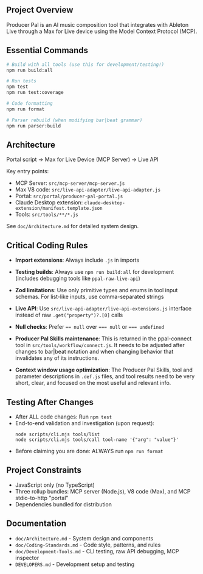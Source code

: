 ## Project Overview

Producer Pal is an AI music composition tool that integrates with Ableton Live
through a Max for Live device using the Model Context Protocol (MCP).

## Essential Commands

```bash
# Build with all tools (use this for development/testing!)
npm run build:all

# Run tests
npm test
npm run test:coverage

# Code formatting
npm run format

# Parser rebuild (when modifying bar|beat grammar)
npm run parser:build
```

## Architecture

Portal script → Max for Live Device (MCP Server) → Live API

Key entry points:

- MCP Server: `src/mcp-server/mcp-server.js`
- Max V8 code: `src/live-api-adapter/live-api-adapter.js`
- Portal: `src/portal/producer-pal-portal.js`
- Claude Desktop extension: `claude-desktop-extension/manifest.template.json`
- Tools: `src/tools/**/*.js`

See `doc/Architecture.md` for detailed system design.

## Critical Coding Rules

- **Import extensions**: Always include `.js` in imports

- **Testing builds**: Always use `npm run build:all` for development (includes
  debugging tools like `ppal-raw-live-api`)

- **Zod limitations**: Use only primitive types and enums in tool input schemas.
  For list-like inputs, use comma-separated strings

- **Live API**: Use `src/live-api-adapter/live-api-extensions.js` interface
  instead of raw `.get("property")?.[0]` calls

- **Null checks**: Prefer `== null` over `=== null` or `=== undefined`

- **Producer Pal Skills maintenance**: This is returned in the
  ppal-connect tool in `src/tools/workflow/connect.js`. It needs to be adjusted
  after changes to bar|beat notation and when changing behavior that invalidates
  any of its instructions.

- **Context window usage optimization**: The Producer Pal Skills, tool
  and parameter descriptions in `.def.js` files, and tool results need to be
  very short, clear, and focused on the most useful and relevant info.

## Testing After Changes

- After ALL code changes: Run `npm test`
- End-to-end validation and investigation (upon request):
  ```
  node scripts/cli.mjs tools/list
  node scripts/cli.mjs tools/call tool-name '{"arg": "value"}'
  ```
- Before claiming you are done: ALWAYS run `npm run format`

## Project Constraints

- JavaScript only (no TypeScript)
- Three rollup bundles: MCP server (Node.js), V8 code (Max), and MCP
  stdio-to-http "portal"
- Dependencies bundled for distribution

## Documentation

- `doc/Architecture.md` - System design and components
- `doc/Coding-Standards.md` - Code style, patterns, and rules
- `doc/Development-Tools.md` - CLI testing, raw API debugging, MCP inspector
- `DEVELOPERS.md` - Development setup and testing

